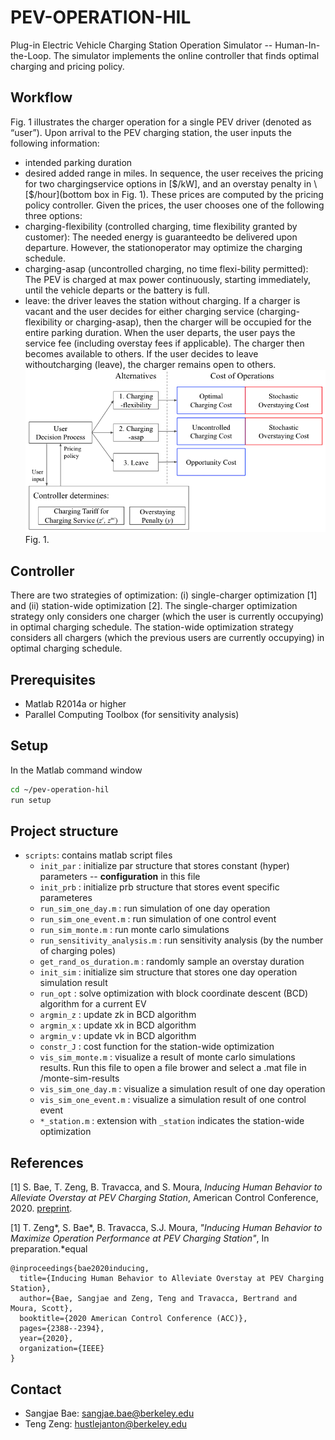 # PEV-OPERATION-HIL
Plug-in Electric Vehicle Charging Station Operation Simulator -- Human-In-the-Loop. The simulator implements the online controller that finds optimal charging and pricing policy. 

## Workflow
Fig.  1  illustrates  the  charger  operation  for  a  single  PEV driver (denoted as “user”). Upon arrival to the PEV charging station, the user inputs the following information: 
- intended parking duration
- desired added range in miles.
In  sequence,  the  user  receives  the  pricing  for  two  chargingservice options in \[$/kW], and an overstay penalty in \[$/hour](bottom  box  in  Fig.  1).  These  prices  are  computed  by  the pricing policy controller. Given the prices, the user chooses one of the following three options:
- charging-flexibility (controlled charging, time flexibility granted by customer): The needed energy is guaranteedto  be  delivered  upon  departure.  However,  the  stationoperator may optimize the charging schedule.
- charging-asap (uncontrolled  charging,  no  time  flexi-bility  permitted):  The  PEV  is  charged  at  max  power continuously,  starting  immediately,  until  the  vehicle departs or the battery is full.
- leave: the driver leaves the station without charging. 
If a charger is vacant and the user decides for either charging  service (charging-flexibility or charging-asap), then  the charger will be occupied for the entire parking duration. When the user departs, the user pays the service fee (including overstay fees if applicable). The charger then becomes available to others. If the user decides to leave withoutcharging (leave), the charger remains open to others.
![demo](demo/decision_flow.png)
Fig. 1.

## Controller 
There are two strategies of optimization: (i) single-charger optimization \[1] and (ii) station-wide optimization \[2]. The single-charger optimization strategy only considers one charger (which the user is currently occupying) in optimal charging schedule. The station-wide optimization strategy considers all chargers (which the previous users are currently occupying) in optimal charging schedule. 

## Prerequisites
- Matlab R2014a or higher
- Parallel Computing Toolbox (for sensitivity analysis)

## Setup
In the Matlab command window
```bash
cd ~/pev-operation-hil
run setup
```

## Project structure
- ```scripts```: contains matlab script files
    - ```init_par``` : initialize par structure that stores constant (hyper) parameters -- **configuration** in this file    
    - ```init_prb``` : initialize prb structure that stores event specific parameteres 
    - ```run_sim_one_day.m``` : run simulation of one day operation
    - ```run_sim_one_event.m``` : run simulation of one control event
    - ```run_sim_monte.m``` : run monte carlo simulations
    - ```run_sensitivity_analysis.m``` : run sensitivity analysis (by the number of charging poles)
    - ```get_rand_os_duration.m``` : randomly sample an overstay duration
    - ```init_sim``` : initialize sim structure that stores one day operation simulation result
    - ```run_opt``` : solve optimization with block coordinate descent (BCD) algorithm for a current EV
    - ```argmin_z``` : update zk in BCD algorithm
    - ```argmin_x``` : update xk in BCD algorithm
    - ```argmin_v``` : update vk in BCD algorithm
    - ```constr_J``` : cost function for the station-wide optimization
    - ```vis_sim_monte.m``` : visualize a result of monte carlo simulations results. Run this file to open a file brower and select a .mat file in /monte-sim-results 
    - ```vis_sim_one_day.m``` : visualize a simulation result of one day operation
    - ```vis_sim_one_event.m``` : visualize a simulation result of one control event
    - ```*_station.m``` : extension with ```_station``` indicates the station-wide optimization


## References
\[1] S. Bae, T. Zeng, B.  Travacca, and S. Moura, _Inducing Human Behavior to Alleviate Overstay at PEV Charging Station_, American Control Conference, 2020. [preprint](https://arxiv.org/pdf/1912.02341.pdf).

\[1] T. Zeng\*, S. Bae\*, B. Travacca, S.J. Moura, _"Inducing Human Behavior to Maximize Operation Performance at PEV Charging Station"_, In preparation.\*equal
```
@inproceedings{bae2020inducing,
  title={Inducing Human Behavior to Alleviate Overstay at PEV Charging Station},
  author={Bae, Sangjae and Zeng, Teng and Travacca, Bertrand and Moura, Scott},
  booktitle={2020 American Control Conference (ACC)},
  pages={2388--2394},
  year={2020},
  organization={IEEE}
}
```

## Contact
* Sangjae Bae: sangjae.bae@berkeley.edu
* Teng Zeng: hustlejanton@berkeley.edu
